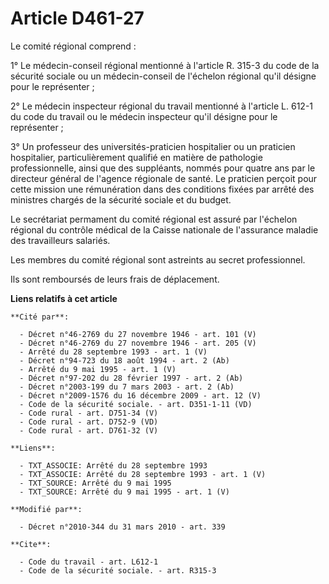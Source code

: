 # Article D461-27

Le comité régional comprend : 

1° Le médecin-conseil régional mentionné à l'article R. 315-3 du code de la sécurité sociale ou un médecin-conseil de
l'échelon régional qu'il désigne pour le représenter ; 

2° Le médecin inspecteur régional du travail mentionné à l'article L. 612-1 du code du travail ou le médecin inspecteur qu'il
désigne pour le représenter ; 

3° Un professeur des universités-praticien hospitalier ou un praticien hospitalier, particulièrement qualifié en matière de
pathologie professionnelle, ainsi que des suppléants, nommés pour quatre ans par le            directeur général de l'agence
régionale de santé. Le praticien perçoit pour cette mission une rémunération dans des conditions fixées par arrêté des
ministres chargés de la sécurité sociale et du budget. 

Le secrétariat permament du comité régional est assuré par l'échelon régional du contrôle médical de la Caisse nationale de
l'assurance maladie des travailleurs salariés. 

Les membres du comité régional sont astreints au secret professionnel. 

Ils sont remboursés de leurs frais de déplacement.

**Liens relatifs à cet article**

	**Cité par**:

	  - Décret n°46-2769 du 27 novembre 1946 - art. 101 (V)
	  - Décret n°46-2769 du 27 novembre 1946 - art. 205 (V)
	  - Arrêté du 28 septembre 1993 - art. 1 (V)
	  - Décret n°94-723 du 18 août 1994 - art. 2 (Ab)
	  - Arrêté du 9 mai 1995 - art. 1 (V)
	  - Décret n°97-202 du 28 février 1997 - art. 2 (Ab)
	  - Décret n°2003-199 du 7 mars 2003 - art. 2 (Ab)
	  - Décret n°2009-1576 du 16 décembre 2009 - art. 12 (V)
	  - Code de la sécurité sociale. - art. D351-1-11 (VD)
	  - Code rural - art. D751-34 (V)
	  - Code rural - art. D752-9 (VD)
	  - Code rural - art. D761-32 (V)

	**Liens**:

	  - TXT_ASSOCIE: Arrêté du 28 septembre 1993
	  - TXT_ASSOCIE: Arrêté du 28 septembre 1993 - art. 1 (V)
	  - TXT_SOURCE: Arrêté du 9 mai 1995
	  - TXT_SOURCE: Arrêté du 9 mai 1995 - art. 1 (V)

	**Modifié par**:

	  - Décret n°2010-344 du 31 mars 2010 - art. 339

	**Cite**:

	  - Code du travail - art. L612-1
	  - Code de la sécurité sociale. - art. R315-3
